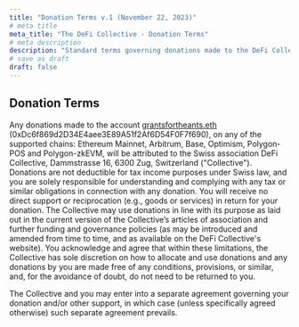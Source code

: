 ```yaml
---
title: "Donation Terms v.1 (November 22, 2023)"
# meta title
meta_title: "The DeFi Collective - Donation Terms"
# meta description
description: "Standard terms governing donations made to the DeFi Collective"
# save as draft
draft: false
---
```


## Donation Terms

Any donations made to the account [grantsfortheants.eth](https://etherscan.io/address/0xDc6f869d2D34E4aee3E89A51f2Af6D54F0F7f690) (0xDc6f869d2D34E4aee3E89A51f2Af6D54F0F7f690), on any of the supported chains: Ethereum Mainnet, Arbitrum, Base, Optimism, Polygon-POS and Polygon-zkEVM, will be attributed to the Swiss association DeFi Collective, Dammstrasse 16, 6300 Zug, Switzerland ("Collective"). Donations are not deductible for tax income purposes under Swiss law, and you are solely responsible for understanding and complying with any tax or similar obligations in connection with any donation. You will receive no direct support or reciprocation (e.g., goods or services) in return for your donation. The Collective may use donations in line with its purpose as laid out in the current version of the Collective’s articles of association and further funding and governance policies (as may be introduced and amended from time to time, and as available on the DeFi Collective's website). You acknowledge and agree that within these limitations, the Collective has sole discretion on how to allocate and use donations and any donations by you are made free of any conditions, provisions, or similar, and, for the avoidance of doubt, do not need to be returned to you.

The Collective and you may enter into a separate agreement governing your donation and/or other support, in which case (unless specifically agreed otherwise) such separate agreement prevails.
